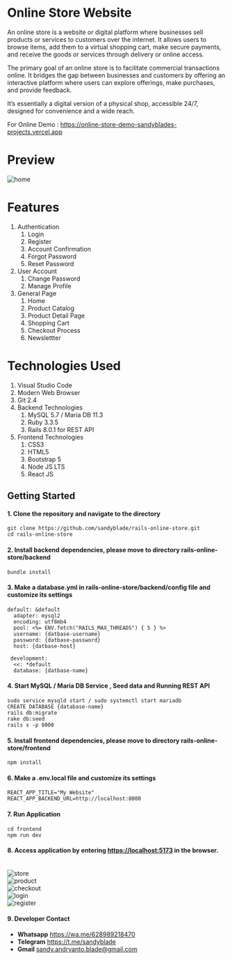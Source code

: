 # Online Store Website

<p>
   An online store is a website or digital platform where businesses sell products or services to customers over the internet. It allows users to browse items, 
   add them to a virtual shopping cart, make secure payments, 
   and receive the goods or services through delivery or online access.
</p>

<p>
	The primary goal of an online store is to facilitate commercial transactions online. It bridges the gap between businesses 
	and customers by offering an 
	interactive platform where users can explore offerings, make purchases, and provide feedback.
</p> 

<p>
	It’s essentially a digital version of a physical shop, accessible 24/7, designed for convenience and a wide reach.
</p>

<p>For Online Demo : <a target="_blank" href="https://online-store-demo-sandyblades-projects.vercel.app/">https://online-store-demo-sandyblades-projects.vercel.app</a></p>

# Preview

<img src="https://i.ibb.co.com/YNQcQ4D/home.png" alt="home" />


# Features

<ol type="1">
	<li>
		Authentication
		<ol type="1">
			<li>Login</li>
			<li>Register</li>
			<li>Account Confirmation</li>
			<li>Forgot Password</li>
			<li>Reset Password</li>
		</ol>
	</li>
	<li>
		User Account
		<ol type="1">
			<li>Change Password</li>
			<li>Manage Profile</li>
		</ol>
	</li>
	<li>
		General Page
		<ol type="1">
			<li>Home</li>
			<li>Product Catalog</li>
			<li>Product Detail Page</li>
			<li>Shopping Cart</li>
			<li>Checkout Process</li>
			<li>Newslettter</li>
		</ol>
	</li>
</ol>

# Technologies Used

<ol type="1">
	<li>Visual Studio Code</li>
	<li>Modern Web Browser</li>
	<li>Git 2.4</li>
	<li>
		Backend Technologies
		<ol type="1">
			<li>MySQL 5.7 / Maria DB 11.3</li>
			<li>Ruby 3.3.5</li>
			<li>Rails 8.0.1 for REST API </li>
		</ol>
	</li>
	<li>
		Frontend Technologies
		<ol type="1">
			<li>CSS3</li>
			<li>HTML5</li>
			<li>Bootstrap 5</li>
			<li>Node JS LTS</li>
			<li>React JS</li>
		</ol>
	</li>
</ol>

## Getting Started
#### 1. Clone the repository and navigate to the directory
```shell
git clone https://github.com/sandyblade/rails-online-store.git
cd rails-online-store
```

#### 2. Install backend dependencies, please move to directory rails-online-store/backend
```shell
bundle install
```

#### 3. Make a database.yml in rails-online-store/backend/config file and customize its settings 
```shell
default: &default
  adapter: mysql2
  encoding: utf8mb4
  pool: <%= ENV.fetch("RAILS_MAX_THREADS") { 5 } %>
  username: {datbase-username}
  password: {datbase-password}
  host: {datbase-host}
  
 development:
  <<: *default
  database: {datbase-name}
```

#### 4. Start MySQL / Maria DB Service , Seed data and Running REST API
```shell
sudo service mysqld start / sudo systemctl start mariadb
CREATE DATABASE {database-name}
rails db:migrate
rake db:seed
rails s -p 8000
```

#### 5. Install frontend dependencies, please move to directory rails-online-store/frontend
```shell
npm install
```

#### 6. Make a .env.local file and customize its settings 
```shell
REACT_APP_TITLE="My Website"
REACT_APP_BACKEND_URL=http://localhost:8000
```

#### 7. Run Application 
```shell
cd frontend
npm run dev
```

#### 8. Access application by entering [https://localhost:5173](https://localhost:5173) in the browser.

<br/>
<img src="https://i.ibb.co.com/59584Rp/store.png" alt="store" />
</br>
<img src="https://i.ibb.co.com/CPM5Xb6/product.png" alt="product" />
</br>
<img src="https://i.ibb.co.com/GxN6Pg1/checkout.png" alt="checkout" />
</br>
<img src="https://i.ibb.co.com/KjRRdgH/login.png" alt="login"/>
</br>
<img src="https://i.ibb.co.com/wpX8yrg/register.png" alt="register" />


#### 9. Developer Contact
<ul>
	<li>
		<strong>Whatsapp</strong> <a target="_blank" href="https://wa.me/628989218470">https://wa.me/628989218470</a>
	</li>
	<li>
		<strong>Telegram</strong> <a target="_blank" href="https://t.me/sandyblade">https://t.me/sandyblade</a>
	</li>
	<li>
		<strong>Gmail</strong> <a  href="mailto:sandy.andryanto.blade@gmail.com">sandy.andryanto.blade@gmail.com</a>
	</li>
</ul>
